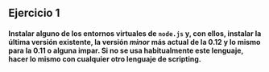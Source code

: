 ## Ejercicio 1

#### Instalar alguno de los entornos virtuales de `node.js` y, con ellos, instalar la última versión existente, la versión *minor* más actual de la 0.12 y lo mismo para la 0.11 o alguna impar. Si no se usa habitualmente este lenguaje, hacer lo mismo con cualquier otro lenguaje de scripting.

